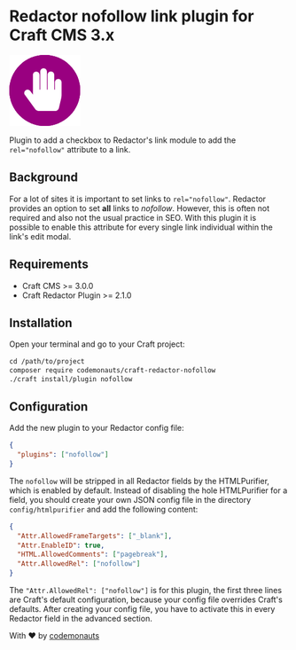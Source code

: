 # Redactor nofollow link plugin for Craft CMS 3.x

![Icon](resources/nofollow.png)

Plugin to add a checkbox to Redactor's link module to add the ```rel="nofollow"``` attribute to a link.

## Background

For a lot of sites it is important to set links to ```rel="nofollow"```. Redactor provides an option to set **all** links to *nofollow*. However, this is often not required and also not the usual practice in SEO. With this plugin it is possible to enable this attribute for every single link individual within the link's edit modal. 

## Requirements

 * Craft CMS >= 3.0.0
 * Craft Redactor Plugin >= 2.1.0

## Installation

Open your terminal and go to your Craft project:

``` shell
cd /path/to/project
composer require codemonauts/craft-redactor-nofollow
./craft install/plugin nofollow
```

## Configuration

Add the new plugin to your Redactor config file:

```json
{
  "plugins": ["nofollow"]
}
```

The ```nofollow``` will be stripped in all Redactor fields by the HTMLPurifier, which is enabled by default. Instead of disabling the hole HTMLPurifier for a field, you should create your own JSON config file in the directory ```config/htmlpurifier``` and add the following content:

```json
{
  "Attr.AllowedFrameTargets": ["_blank"],
  "Attr.EnableID": true,
  "HTML.AllowedComments": ["pagebreak"],
  "Attr.AllowedRel": ["nofollow"]
}
```

The ```"Attr.AllowedRel": ["nofollow"]``` is for this plugin, the first three lines are Craft's default configuration, because your config file overrides Craft's defaults. After creating your config file, you have to activate this in every  Redactor field in the advanced section.

With ❤ by [codemonauts](https://codemonauts.com)
